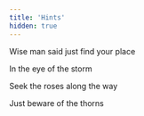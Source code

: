 ```yaml
---
title: 'Hints'
hidden: true
---
```


Wise man said just find your place

In the eye of the storm

Seek the roses along the way

Just beware of the thorns
